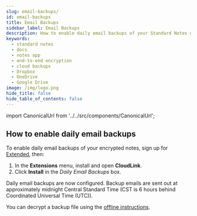 ```yaml
---
slug: email-backups/
id: email-backups
title: Email Backups
sidebar_label: Email Backups
description: How to enable daily email backups of your Standard Notes data.
keywords:
  - standard notes
  - docs
  - notes app
  - end-to-end encryption
  - cloud backups
  - Dropbox
  - OneDrive
  - Google Drive
image: /img/logo.png
hide_title: false
hide_table_of_contents: false
---
```


<!-- Copied from https://standardnotes.org/help/28/how-do-i-enable-daily-email-backups -->

import CanonicalUrl from '../../src/components/CanonicalUrl';

<CanonicalUrl
 canonicalUrl="https://standardnotes.org/help/28/how-do-i-enable-daily-email-backups"
/>

## How to enable daily email backups

To enable daily email backups of your encrypted notes, sign up for [Extended](https://standardnotes.org/extensions), then:

1. In the **Extensions** menu, install and open **CloudLink**.
2. Click **Install** in the _Daily Email Backups_ box.

Daily email backups are now configured. Backup emails are sent out at approximately midnight Central Standard Time (CST is 6 hours behind Coordinated Universal Time (UTC)).

You can decrypt a backup file using the [offline instructions](https://standardnotes.org/offline).
